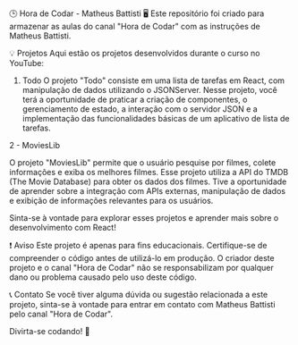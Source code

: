 🕒 Hora de Codar - Matheus Battisti 🖥️
Este repositório foi criado para armazenar as aulas do canal "Hora de Codar" com as instruções de Matheus Battisti.

💡 Projetos
Aqui estão os projetos desenvolvidos durante o curso no YouTube:

1. Todo
O projeto "Todo" consiste em uma lista de tarefas em React, com manipulação de dados utilizando o JSONServer. Nesse projeto, você terá a oportunidade de praticar a criação de componentes, o gerenciamento de estado, a interação com o servidor JSON e a implementação das funcionalidades básicas de um aplicativo de lista de tarefas.

2 - MoviesLib

O projeto "MoviesLib" permite que o usuário pesquise por filmes, colete informações e exiba os melhores filmes. Esse projeto utiliza a API do TMDB (The Movie Database) para obter os dados dos filmes. Tive a oportunidade de aprender sobre a integração com APIs externas, manipulação de dados e exibição de informações relevantes para os usuários.

Sinta-se à vontade para explorar esses projetos e aprender mais sobre o desenvolvimento com React!

❗ Aviso
Este projeto é apenas para fins educacionais. Certifique-se de compreender o código antes de utilizá-lo em produção. O criador deste projeto e o canal "Hora de Codar" não se responsabilizam por qualquer dano ou problema causado pelo uso deste código.

📞 Contato
Se você tiver alguma dúvida ou sugestão relacionada a este projeto, sinta-se à vontade para entrar em contato com Matheus Battisti pelo canal "Hora de Codar".

Divirta-se codando! 🎉
